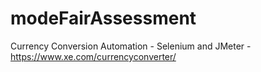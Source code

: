 # modeFairAssessment
Currency Conversion Automation - Selenium and JMeter - https://www.xe.com/currencyconverter/
